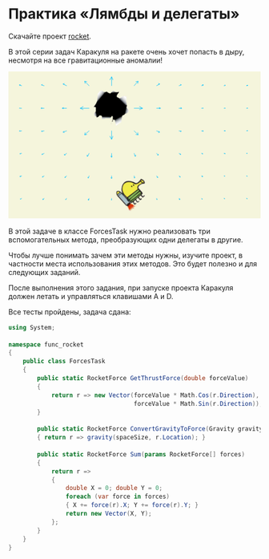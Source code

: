 # Практика «Лямбды и делегаты»

Скачайте проект [rocket](rocket.zip).

В этой серии задач Каракуля на ракете очень хочет попасть в дыру, несмотря на все гравитационные аномалии!

<p float="left">
<img src="rocket.png" width="700" />
</p>

В этой задаче в классе ForcesTask нужно реализовать три вспомогательных метода, преобразующих одни делегаты в другие.

Чтобы лучше понимать зачем эти методы нужны, изучите проект, в частности места использования этих методов. Это будет полезно и для следующих заданий.

После выполнения этого задания, при запуске проекта Каракуля должен летать и управляться клавишами A и D.


Все тесты пройдены, задача сдана:
```cs
using System;

namespace func_rocket
{
    public class ForcesTask
    {
        public static RocketForce GetThrustForce(double forceValue)
        {
            return r => new Vector(forceValue * Math.Cos(r.Direction),
                                   forceValue * Math.Sin(r.Direction));
        }
   
        public static RocketForce ConvertGravityToForce(Gravity gravity, Vector spaceSize)
        { return r => gravity(spaceSize, r.Location); }
   
        public static RocketForce Sum(params RocketForce[] forces)
        {
            return r =>
            {
                double X = 0; double Y = 0;
                foreach (var force in forces)
                { X += force(r).X; Y += force(r).Y; }
                return new Vector(X, Y);
            };
        }
    }
}
```
